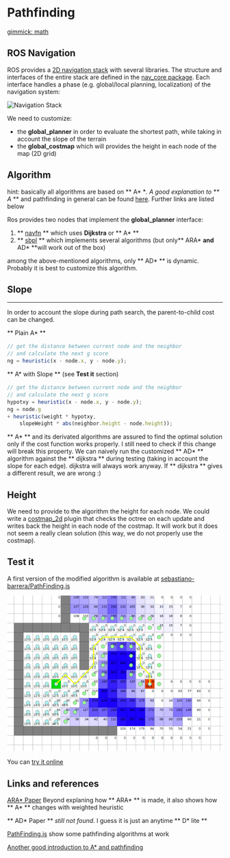 # Pathfinding

[gimmick: math]()

ROS Navigation
-------

<p class='inline-disqus' data-disqus-identifier="pathfinding-1"></p>

ROS provides a [2D navigation stack](http://wiki.ros.org/navigation) with several libraries.
The structure and interfaces of the entire stack are defined in the [nav_core package](http://wiki.ros.org/nav_core). Each interface handles a phase (e.g. global/local planning, localization) of the navigation system:

![Navigation Stack](http://wiki.ros.org/nav_core?action=AttachFile&do=get&target=move_base_interfaces.png)

We need to customize:

* the **global_planner**
  in order to evaluate the shortest path, while taking in account the slope of the terrain
* the **global_costmap** 
  which will provides the height in each node of the map (2D grid)

Algorithm
-------

hint: basically all algorithms are based on ** A* **. A good explanation to ** A* ** and pathfinding in general can be found [here](http://www.policyalmanac.org/games/aStarTutorial.htm). Further links are listed below 


<p class='inline-disqus' data-disqus-identifier="pathfinding-2"></p>

Ros provides two nodes that implement the **global_planner** interface:

1. ** [navfn](http://wiki.ros.org/navfn) **
  which uses **Dijkstra** or ** A* ** 
2. ** [sbpl](http://wiki.ros.org/sbpl) **
  which implements several algorithms (but only** ARA* **and** AD* **will work out of the box)

among the above-mentioned algorithms, only ** AD* ** is dynamic. Probably it is best to customize this algorithm.

## Slope
---


In order to account the slope during path search, the parent-to-child cost can be changed.

** Plain A* **

<p class='inline-disqus' data-disqus-identifier="pathfinding-3"></p>

```javascript
// get the distance between current node and the neighbor
// and calculate the next g score
ng = heuristic(x - node.x, y - node.y);
```
<p class='inline-disqus' data-disqus-identifier="pathfinding-4"></p>

** A* with Slope ** (see **Test it** section)
```javascript
// get the distance between current node and the neighbor
// and calculate the next g score
hypotxy = heuristic(x - node.x, y - node.y);
ng = node.g
+ heuristic(weight * hypotxy, 
    slopeWeight * abs(neighbor.height - node.height));
```

** A* ** and its derivated algorithms are assured to find the optimal solution only if the cost function works properly. I still need to check if this change will break this property. We can naively run the customized ** AD* ** algorithm against the ** dijkstra ** during testing (taking in account the slope for each edge). dijkstra will always work anyway. If ** dijkstra ** gives a different result, we are wrong :)


Height
-----

We need to provide to the algorithm the height for each node. We could write a [costmap_2d](http://wiki.ros.org/costmap_2d) plugin that checks the octree on each update and writes back the height in each node of the costmap. It will work but it does not seem a really clean solution (this way, we do not properly use the costmap). 

Test it
---- 

A first version of the modified algorithm is available at [sebastiano-barrera/PathFinding.js](https://github.com/sebastiano-barrera/PathFinding.js)

![slope-pathfinding](/uploads/slope-pathfinding.png) 

You can [try it online](/extra/simulation/pathfinding/visual/index.html)

Links and references
-----
[ARA* Paper](http://machinelearning.wustl.edu/mlpapers/paper_files/NIPS2003_CN03.pdf) Beyond explaning how ** ARA* ** is made, it also shows how ** A* ** changes with weighted heuristic

** AD* Paper **  _still not found_. I guess it is just an anytime ** D*  lite **

[PathFinding.js](http://qiao.github.io/PathFinding.js/visual/) show some pathfinding algorithms at work

[Another good introduction to A* and pathfinding](http://theory.stanford.edu/~amitp/GameProgramming/)



